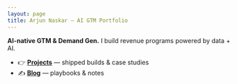 ```yaml
---
layout: page
title: Arjun Naskar — AI GTM Portfolio
---
```


**AI-native GTM & Demand Gen.** I build revenue programs powered by data + AI.

- 👉 **[Projects](/projects/)** — shipped builds & case studies  
- ✍️ **[Blog](/blog/)** — playbooks & notes

